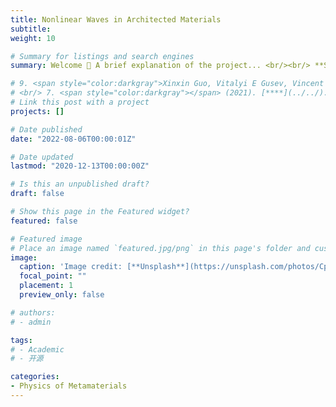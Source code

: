 ```yaml
---
title: Nonlinear Waves in Architected Materials
subtitle:
weight: 10

# Summary for listings and search engines
summary: Welcome 👋 A brief explanation of the project... <br/><br/> **Selected publications:**<br/> 1. <span style="color:darkgray">**Bolei Deng**, Jordan R. Raney, Vincent Tournat, K. Bertoldi</span> (2017). [**Elastic Vector Solitons in Soft Architected Materials**](../../publication/deng-20179-e-0/). *Physical Review Letters*. <br/> 2. <span style="color:darkgray"> **Bolei Deng**, Pai Wang, Qi He, Vincent Tournat, Katia Bertoldi </span> (2018). [**Metamaterials with amplitude gaps for elastic solitons**](../../publication/deng-2018656/). *Nature Communications*. <br/> 3. <span style="color:darkgray"> **Bolei Deng**, Vincent Tournat, Katia Bertoldi </span> (2018). [**Effect of predeformation on the propagation of vector solitons in flexible mechanical metamaterials**](../../publication/deng-2018-b-09/). *Physical Review E*. <br/> 4. <span style="color:darkgray"> **Bolei Deng**, Vincent Tournat, Pai Wang, Katia Bertoldi </span> (2019). [**Anomalous Collisions of Elastic Vector Solitons in Mechanical Metamaterials**](../../publication/deng-2019-a-95/). *Physical Review Letters*. <br/> 5. <span style="color:darkgray">  **Bolei Deng**#, Chengyang Mo#, Vincent Tournat, Katia Bertoldi, Jordan R. Raney </span> (2019). [**Focusing and Mode Separation of Elastic Vector Solitons in a 2D Soft Mechanical Metamaterial**](../../publication/deng-2019-focusing/). *Physical Review Letters*. <br/> 6. <span style="color:darkgray"> **Bolei Deng**, Yuning Zhang, Qi He, Vincent Tournat, Pai Wang, Katia Bertoldi </span> (2019). [**Propagation of elastic solitons in chains of pre-deformed beams**](../../publication/deng-2019-propagation/). *New Journal of Physics*. <br/> 7. <span style="color:darkgray"> **Bolei Deng**#, Jian Li#, Vincent Tournat, Prashant K. Purohit, Katia Bertoldi </span> (2021). [**Dynamics of mechanical metamaterials, A framework to connect phonons, nonlinear periodic waves and solitons**](../../publication/deng-2020-dynamic/). *Journal of the Mechanics and Physics of Solids*. <br/> 8. <span style="color:darkgray">**Bolei Deng**, JR Raney, K Bertoldi, Vincent Tournat</span> (2021). [**Nonlinear waves in flexible mechanical metamaterials**](../../publication/deng-2021-nonlinear/). *Journal of Applied Physics*.

# 9. <span style="color:darkgray">Xinxin Guo, Vitalyi E Gusev, Vincent Tournat, **Bolei Deng**, Katia Bertoldi</span> (2019). [**Frequency-doubling effect in acoustic reflection by a nonlinear, architected rotating-square metasurface**](../../publication/guo-2019/). *Physical Review E*. <br/> 10. <span style="color:darkgray"></span> (2021). [****](../../). **.
# <br/> 7. <span style="color:darkgray"></span> (2021). [****](../../). **.
# Link this post with a project
projects: []

# Date published
date: "2022-08-06T00:00:01Z"

# Date updated
lastmod: "2020-12-13T00:00:00Z"

# Is this an unpublished draft?
draft: false

# Show this page in the Featured widget?
featured: false

# Featured image
# Place an image named `featured.jpg/png` in this page's folder and customize its options here.
image:
  caption: 'Image credit: [**Unsplash**](https://unsplash.com/photos/CpkOjOcXdUY)'
  focal_point: ""
  placement: 1
  preview_only: false

# authors:
# - admin

tags:
# - Academic
# - 开源

categories:
- Physics of Metamaterials
---
```

